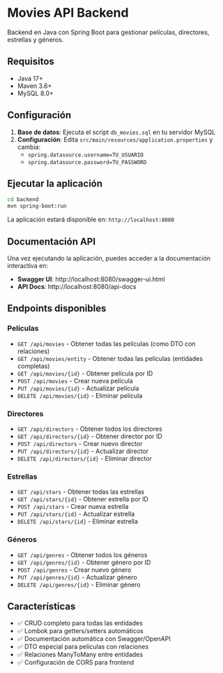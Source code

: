 # Movies API Backend

Backend en Java con Spring Boot para gestionar películas, directores, estrellas y géneros.

## Requisitos

- Java 17+
- Maven 3.6+
- MySQL 8.0+

## Configuración

1. **Base de datos**: Ejecuta el script `db_movies.sql` en tu servidor MySQL
2. **Configuración**: Edita `src/main/resources/application.properties` y cambia:
   - `spring.datasource.username=TU_USUARIO`
   - `spring.datasource.password=TU_PASSWORD`

## Ejecutar la aplicación

```bash
cd backend
mvn spring-boot:run
```

La aplicación estará disponible en: `http://localhost:8080`

## Documentación API

Una vez ejecutando la aplicación, puedes acceder a la documentación interactiva en:
- **Swagger UI**: http://localhost:8080/swagger-ui.html
- **API Docs**: http://localhost:8080/api-docs

## Endpoints disponibles

### Películas
- `GET /api/movies` - Obtener todas las películas (como DTO con relaciones)
- `GET /api/movies/entity` - Obtener todas las películas (entidades completas)
- `GET /api/movies/{id}` - Obtener película por ID
- `POST /api/movies` - Crear nueva película
- `PUT /api/movies/{id}` - Actualizar película
- `DELETE /api/movies/{id}` - Eliminar película

### Directores
- `GET /api/directors` - Obtener todos los directores
- `GET /api/directors/{id}` - Obtener director por ID
- `POST /api/directors` - Crear nuevo director
- `PUT /api/directors/{id}` - Actualizar director
- `DELETE /api/directors/{id}` - Eliminar director

### Estrellas
- `GET /api/stars` - Obtener todas las estrellas
- `GET /api/stars/{id}` - Obtener estrella por ID
- `POST /api/stars` - Crear nueva estrella
- `PUT /api/stars/{id}` - Actualizar estrella
- `DELETE /api/stars/{id}` - Eliminar estrella

### Géneros
- `GET /api/genres` - Obtener todos los géneros
- `GET /api/genres/{id}` - Obtener género por ID
- `POST /api/genres` - Crear nuevo género
- `PUT /api/genres/{id}` - Actualizar género
- `DELETE /api/genres/{id}` - Eliminar género

## Características

- ✅ CRUD completo para todas las entidades
- ✅ Lombok para getters/setters automáticos
- ✅ Documentación automática con Swagger/OpenAPI
- ✅ DTO especial para películas con relaciones
- ✅ Relaciones ManyToMany entre entidades
- ✅ Configuración de CORS para frontend 